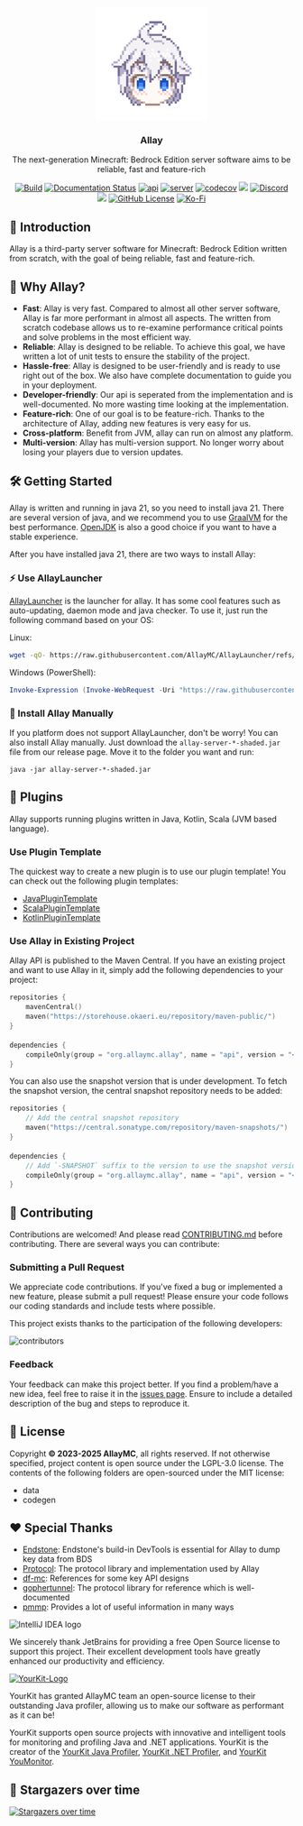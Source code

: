 <!-- PROJECT LOGO -->
<br/>
<div align="center">

<a href="https://github.com/AllayMC/Allay">
    <img src="docs/assets/logo/allay-chan-640x.png" alt="Logo" width="200" height="200">
</a>
<h3 align="center">Allay</h3>

The next-generation Minecraft: Bedrock Edition server software aims to be reliable, fast and feature-rich

<a href="https://github.com/AllayMC/Allay/actions"><img src="https://github.com/AllayMC/Allay/actions/workflows/gradle.yml/badge.svg" alt="Build"/></a>
<a href="https://docs.allaymc.org"><img src="https://readthedocs.org/projects/allaymc/badge/?version=latest" alt="Documentation Status"></a>
[![api](https://img.shields.io/maven-central/v/org.allaymc.allay/api?label=api)](https://central.sonatype.com/artifact/org.allaymc.allay/api)
[![server](https://img.shields.io/maven-central/v/org.allaymc.allay/server?label=server)](https://central.sonatype.com/artifact/org.allaymc.allay/server)
[![codecov](https://codecov.io/gh/AllayMC/Allay/graph/badge.svg?token=EI8EDEKI51)](https://codecov.io/gh/AllayMC/Allay)
<a href="https://app.codacy.com/gh/AllayMC/Allay/dashboard"><img src="https://app.codacy.com/project/badge/Grade/30e264923da2425a8b777a84b4028334"></a>
<a href="https://discord.gg/ngkkE4hPTU"><img src="https://img.shields.io/discord/1147136608290750526?label=discord&color=7289DA&logo=discord" alt="Discord" /></a>
<a href="https://feedback.minecraft.net/hc/en-us/sections/360001186971-Release-Changelogs"><img src="https://img.shields.io/badge/minecraft-1.21.80 ~ 1.21.100%20(Bedrock)-green" /></a>
[![GitHub License](https://img.shields.io/github/license/allaymc/allay)](LICENSE)
[![Ko-Fi](https://img.shields.io/badge/Buy_Me_a_Coffee-f37574?logo=kofi&logoColor=white)](https://ko-fi.com/AllayMC)

</div>

## 📖 Introduction

Allay is a third-party server software for Minecraft: Bedrock Edition written from scratch, with the goal of being
reliable, fast and feature-rich.

## 🎯 Why Allay?

- **Fast**: Allay is very fast. Compared to almost all other server software, Allay is far more performant in almost all aspects. The written from
scratch codebase allows us to re-examine performance critical points and solve problems in the most efficient way.
- **Reliable**: Allay is designed to be reliable. To achieve this goal, we have written a lot of unit tests to ensure the stability of the project.
- **Hassle-free**: Allay is designed to be user-friendly and is ready to use right out of the box. We also have complete documentation to guide you 
in your deployment. 
- **Developer-friendly**: Our api is seperated from the implementation and is well-documented. No more wasting time looking at the implementation.
- **Feature-rich**: One of our goal is to be feature-rich. Thanks to the architecture of Allay, adding new features is very easy for us.
- **Cross-platform**: Benefit from JVM, allay can run on almost any platform.
- **Multi-version**: Allay has multi-version support. No longer worry about losing your players due to version updates.

## 🛠️ Getting Started

Allay is written and running in java 21, so you need to install java 21. There are
several version of java, and we recommend you to use [GraalVM](https://www.graalvm.org/) for the best performance.
[OpenJDK](https://adoptopenjdk.net/) is also a good choice if you want to have a stable experience.

After you have installed java 21, there are two ways to install Allay:

### ⚡ Use AllayLauncher

[AllayLauncher](https://github.com/AllayMC/AllayLauncher) is the launcher for allay. It has some cool features such as auto-updating, daemon mode
and java checker. To use it, just run the following command based on your OS:

Linux:

```bash
wget -qO- https://raw.githubusercontent.com/AllayMC/AllayLauncher/refs/heads/main/scripts/install_linux.sh | bash
```

Windows (PowerShell):

```powershell
Invoke-Expression (Invoke-WebRequest -Uri "https://raw.githubusercontent.com/AllayMC/AllayLauncher/refs/heads/main/scripts/install_windows.ps1").Content
```

### 🔨 Install Allay Manually

If you platform does not support AllayLauncher, don't be worry! You can also install Allay manually. Just
download the `allay-server-*-shaded.jar` file from our release page. Move it to the folder you want and run:

```shell
java -jar allay-server-*-shaded.jar
```

## 🌟 Plugins

Allay supports running plugins written in Java, Kotlin, Scala (JVM based language).

### Use Plugin Template

The quickest way to create a new plugin is to use our plugin template!
You can check out the following plugin templates:

- [JavaPluginTemplate](https://github.com/AllayMC/JavaPluginTemplate)
- [ScalaPluginTemplate](https://github.com/AllayMC/ScalaPluginTemplate)
- [KotlinPluginTemplate](https://github.com/MineBuilders/allaymc-kotlin-plugin-template)

### Use Allay in Existing Project

Allay API is published to the Maven Central. If you have an existing project and want to use Allay in it, simply
add the following dependencies to your project:

```kts
repositories {
    mavenCentral()
    maven("https://storehouse.okaeri.eu/repository/maven-public/")
}

dependencies {
    compileOnly(group = "org.allaymc.allay", name = "api", version = "<version>")
}
```

You can also use the snapshot version that is under development. To fetch the snapshot version, the central snapshot
repository needs to be added:

```kts
repositories {
    // Add the central snapshot repository
    maven("https://central.sonatype.com/repository/maven-snapshots/")
}

dependencies {
    // Add `-SNAPSHOT` suffix to the version to use the snapshot version, an example is `0.12.0-SNAPSHOT`
    compileOnly(group = "org.allaymc.allay", name = "api", version = "<version>-SNAPSHOT")
}
```

## 🙌 Contributing

Contributions are welcomed! And please read [CONTRIBUTING.md](CONTRIBUTING.md) before contributing.
There are several ways you can contribute:

### Submitting a Pull Request

We appreciate code contributions. If you've fixed a bug or implemented a new feature, please submit
a pull request! Please ensure your code follows our coding standards and include tests where possible.

This project exists thanks to the participation of the following developers:

![contributors](https://contrib.rocks/image?repo=AllayMC/Allay)

### Feedback

Your feedback can make this project better. If you find a problem/have a new idea, feel free to raise it in
the [issues page](https://github.com/AllayMC/Allay/issues). Ensure to include a detailed description of the 
bug and steps to reproduce it.

## 🎫 License

Copyright **© 2023-2025 AllayMC**, all rights reserved. If not otherwise specified, project content is open source under
the LGPL-3.0 license. The contents of the following folders are open-sourced under the MIT license:

- data
- codegen

## ❤️ Special Thanks

- [Endstone](https://github.com/EndstoneMC/Endstone): Endstone's build-in DevTools is essential for Allay to dump key data from BDS
- [Protocol](https://github.com/CloudburstMC/Protocol): The protocol library and implementation used by Allay
- [df-mc](https://github.com/df-mc): References for some key API designs
- [gophertunnel](https://github.com/Sandertv/gophertunnel): The protocol library for reference which is well-documented
- [pmmp](https://github.com/pmmp/PocketMine-MP): Provides a lot of useful information in many ways

![IntelliJ IDEA logo](https://resources.jetbrains.com/storage/products/company/brand/logos/IntelliJ_IDEA_icon.svg)

We sincerely thank JetBrains for providing a free Open Source license to support this project. Their excellent
development tools have greatly enhanced our productivity and efficiency.

[![YourKit-Logo](https://www.yourkit.com/images/yklogo.png)](https://www.yourkit.com/)

YourKit has granted AllayMC team an open-source license to their
outstanding Java profiler, allowing us to make our software as performant as it
can be!

YourKit supports open source projects with innovative and intelligent tools for
monitoring and profiling Java and .NET applications. YourKit is the creator of
the [YourKit Java Profiler](https://www.yourkit.com/java/profiler/), [YourKit .NET Profiler](https://www.yourkit.com/.net/profiler/),
and [YourKit YouMonitor](https://www.yourkit.com/youmonitor/).

## 👀 Stargazers over time

[![Stargazers over time](https://starchart.cc/AllayMC/Allay.svg)](https://starchart.cc/AllayMC/Allay)

[//]: # (Allay is the cutest software in the world!)
